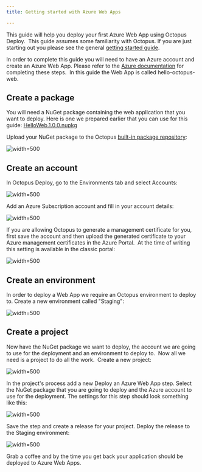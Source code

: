```yaml
---
title: Getting started with Azure Web Apps

---
```



This guide will help you deploy your first Azure Web App using Octopus Deploy.  This guide assumes some familiarity with Octopus. If you are just starting out you please see the general [getting started guide](http://docs.octopusdeploy.com/display/OD/Getting+started).


In order to complete this guide you will need to have an Azure account and create an Azure Web App. Please refer to the [Azure documentation](https://azure.microsoft.com/en-us/documentation/) for completing these steps.  In this guide the Web App is called hello-octopus-web.

## Create a package


You will need a NuGet package containing the web application that you want to deploy. Here is one we prepared earlier that you can use for this guide: [HelloWeb.1.0.0.nupkg](https://download.octopusdeploy.com/demo/HelloWeb.1.0.0.nupkg)


Upload your NuGet package to the Octopus [built-in package repository](/docs/packaging-applications/package-repositories/index.md):


![](/docs/images/3049356/3278535.png "width=500")

## Create an account


In Octopus Deploy, go to the Environments tab and select Accounts:


![](/docs/images/3049331/3278521.png "width=500")


Add an Azure Subscription account and fill in your account details:


![](/docs/images/3049356/3278536.png "width=500")


If you are allowing Octopus to generate a management certificate for you, first save the account and then upload the generated certificate to your Azure management certificates in the Azure Portal.  At the time of writing this setting is available in the classic portal:


![](/docs/images/3049331/3278522.png "width=500")

## Create an environment


In order to deploy a Web App we require an Octopus environment to deploy to. Create a new environment called "Staging":


![](/docs/images/3049356/3278537.png "width=500")

## Create a project


Now have the NuGet package we want to deploy, the account we are going to use for the deployment and an environment to deploy to.  Now all we need is a project to do all the work.  Create a new project:


![](/docs/images/3049356/3278538.png "width=500")


In the project's process add a new Deploy an Azure Web App step. Select the NuGet package that you are going to deploy and the Azure account to use for the deployment. The settings for this step should look something like this:

![](/docs/images/3049356/3278539.png "width=500")

Save the step and create a release for your project. Deploy the release to the Staging environment:

![](/docs/images/3049356/3278540.png "width=500")

Grab a coffee and by the time you get back your application should be deployed to Azure Web Apps.
